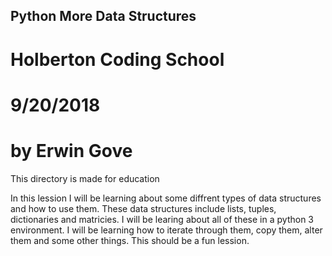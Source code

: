 ## Python More Data Structures
# Holberton Coding School
# 9/20/2018
# by Erwin Gove
This directory is made for education

In this lession I will be learning about some diffrent types of data structures
and how to use them. These data structures include lists, tuples, dictionaries
and matricies. I will be learing about all of these in a python 3 environment.
I will be learning how to iterate through them, copy them, alter them and some
other things. This should be a fun lession.